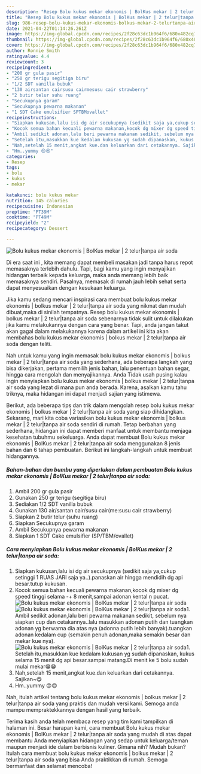 ```yaml
---
description: "Resep Bolu kukus mekar ekonomis | BolKus mekar | 2 telur|tanpa air soda yang nikmat Untuk Jualan"
title: "Resep Bolu kukus mekar ekonomis | BolKus mekar | 2 telur|tanpa air soda yang nikmat Untuk Jualan"
slug: 986-resep-bolu-kukus-mekar-ekonomis-bolkus-mekar-2-telurtanpa-air-soda-yang-nikmat-untuk-jualan
date: 2021-04-22T01:14:26.261Z
image: https://img-global.cpcdn.com/recipes/2f28c63dc1b964f6/680x482cq70/bolu-kukus-mekar-ekonomis-bolkus-mekar-2-telurtanpa-air-soda-foto-resep-utama.jpg
thumbnail: https://img-global.cpcdn.com/recipes/2f28c63dc1b964f6/680x482cq70/bolu-kukus-mekar-ekonomis-bolkus-mekar-2-telurtanpa-air-soda-foto-resep-utama.jpg
cover: https://img-global.cpcdn.com/recipes/2f28c63dc1b964f6/680x482cq70/bolu-kukus-mekar-ekonomis-bolkus-mekar-2-telurtanpa-air-soda-foto-resep-utama.jpg
author: Ronnie Smith
ratingvalue: 4.4
reviewcount: 3
recipeingredient:
- "200 gr gula pasir"
- "250 gr terigu segitiga biru"
- "1/2 SDT vanilla bubuk"
- "130 airsantan cairsusu cairmesusu cair strawberry"
- "2 butir telur suhu ruang"
- "Secukupnya garam"
- "Secukupnya pewarna makanan"
- "1 SDT Cake emulsifier SPTBMovallet"
recipeinstructions:
- "Siapkan kukusan,lalu isi dg air secukupnya (sedikit saja ya,cukup setinggi 1 RUAS JARI saja ya..).panaskan air hingga mendidih dg api besar.tutup kukusan."
- "Kocok semua bahan kecuali pewarna makanan,kocok dg mixer dg speed tinggi selama -+ 8 menit,sampai adonan kental n pucat."
- "Ambil sedikit adonan,lalu beri pewarna makanan sedikit, sebelum nya siapkan cup dan cetakannya..lalu masukkan adonan putih dan tuangkan adonan yg berwarna dia atas nya (adonna putih lebih banyak).tuangkan adonan kedalam cup (semakin penuh adonan,maka semakin besar dan mekar kue nya)."
- "Setelah itu,masukkan kue kedalam kukusan yg sudah dipanaskan, kukus selama 15 menit dg api besar.sampai matang.Di menit ke 5 bolu sudah mulai mekar😁😁"
- "Nah,setelah 15 menit,angkat kue.dan keluarkan dari cetakannya. Sajikan~😋"
- "Hm..yummy 😍😍"
categories:
- Resep
tags:
- bolu
- kukus
- mekar

katakunci: bolu kukus mekar 
nutrition: 145 calories
recipecuisine: Indonesian
preptime: "PT39M"
cooktime: "PT49M"
recipeyield: "2"
recipecategory: Dessert

---
```



![Bolu kukus mekar ekonomis | BolKus mekar | 2 telur|tanpa air soda](https://img-global.cpcdn.com/recipes/2f28c63dc1b964f6/680x482cq70/bolu-kukus-mekar-ekonomis-bolkus-mekar-2-telurtanpa-air-soda-foto-resep-utama.jpg)

Di era  saat ini , kita memang dapat membeli masakan jadi tanpa harus repot memasaknya terlebih dahulu. Tapi, bagi kamu yang ingin menyajikan hidangan terbaik kepada keluarga, maka anda memang lebih baik memasaknya sendiri. Pasalnya, memasak di rumah jauh lebih sehat serta dapat menyesuaikan dengan kesukaan keluarga.

Jika kamu sedang mencari inspirasi cara membuat bolu kukus mekar ekonomis | bolkus mekar | 2 telur|tanpa air soda yang nikmat dan mudah dibuat,maka di sinilah tempatnya. Resep bolu kukus mekar ekonomis | bolkus mekar | 2 telur|tanpa air soda  sebenarnya tidak sulit untuk dilakukan jika kamu melakukannya dengan cara yang benar. Tapi, anda jangan takut akan gagal dalam melakukannya 
karena dalam artikel ini kita akan membahas bolu kukus mekar ekonomis | bolkus mekar | 2 telur|tanpa air soda dengan teliti.  



Nah untuk kamu yang ingin memasak bolu kukus mekar ekonomis | bolkus mekar | 2 telur|tanpa air soda yang sederhana, ada beberapa langkah yang bisa dikerjakan, pertama memilih jenis bahan, lalu penentuan bahan segar, hingga cara mengolah dan menyajikannya. Anda Tidak usah pusing kalau ingin menyiapkan bolu kukus mekar ekonomis | bolkus mekar | 2 telur|tanpa air soda yang lezat di mana pun anda berada. Karena, asalkan kamu  tahu triknya, maka hidangan ini dapat menjadi sajian yang istimewa.

Berikut, ada beberapa tips dan trik dalam mengolah resep bolu kukus mekar ekonomis | bolkus mekar | 2 telur|tanpa air soda yang siap dihidangkan. Sekarang, mari kita coba variasikan bolu kukus mekar ekonomis | bolkus mekar | 2 telur|tanpa air soda sendiri di rumah. Tetap berbahan yang sederhana, hidangan ini dapat memberi manfaat untuk membantu menjaga kesehatan tubuhmu sekeluarga. Anda dapat membuat Bolu kukus mekar ekonomis | BolKus mekar | 2 telur|tanpa air soda menggunakan 8 jenis bahan dan 6 tahap pembuatan. Berikut ini langkah-langkah untuk membuat hidangannya.

<!--inarticleads1-->

##### Bahan-bahan dan bumbu yang diperlukan dalam pembuatan Bolu kukus mekar ekonomis | BolKus mekar | 2 telur|tanpa air soda:

1. Ambil 200 gr gula pasir
1. Gunakan 250 gr terigu (segitiga biru)
1. Sediakan 1/2 SDT vanilla bubuk
1. Gunakan 130 air/santan cair/susu cair(me:susu cair strawberry)
1. Siapkan 2 butir telur (suhu ruang)
1. Siapkan Secukupnya garam
1. Ambil Secukupnya pewarna makanan
1. Siapkan 1 SDT Cake emulsifier (SP/TBM/ovallet)




<!--inarticleads2-->

##### Cara menyiapkan Bolu kukus mekar ekonomis | BolKus mekar | 2 telur|tanpa air soda:

1. Siapkan kukusan,lalu isi dg air secukupnya (sedikit saja ya,cukup setinggi 1 RUAS JARI saja ya..).panaskan air hingga mendidih dg api besar.tutup kukusan.
1. Kocok semua bahan kecuali pewarna makanan,kocok dg mixer dg speed tinggi selama -+ 8 menit,sampai adonan kental n pucat.
<img src="https://img-global.cpcdn.com/steps/fd17ec299fba0bee/160x128cq70/bolu-kukus-mekar-ekonomis-bolkus-mekar-2-telurtanpa-air-soda-langkah-memasak-2-foto.jpg" alt="Bolu kukus mekar ekonomis | BolKus mekar | 2 telur|tanpa air soda"><img src="https://img-global.cpcdn.com/steps/1807767ac0f430b5/160x128cq70/bolu-kukus-mekar-ekonomis-bolkus-mekar-2-telurtanpa-air-soda-langkah-memasak-2-foto.jpg" alt="Bolu kukus mekar ekonomis | BolKus mekar | 2 telur|tanpa air soda">1. Ambil sedikit adonan,lalu beri pewarna makanan sedikit, sebelum nya siapkan cup dan cetakannya..lalu masukkan adonan putih dan tuangkan adonan yg berwarna dia atas nya (adonna putih lebih banyak).tuangkan adonan kedalam cup (semakin penuh adonan,maka semakin besar dan mekar kue nya).
<img src="https://img-global.cpcdn.com/steps/7f97747a617c0df3/160x128cq70/bolu-kukus-mekar-ekonomis-bolkus-mekar-2-telurtanpa-air-soda-langkah-memasak-3-foto.jpg" alt="Bolu kukus mekar ekonomis | BolKus mekar | 2 telur|tanpa air soda">1. Setelah itu,masukkan kue kedalam kukusan yg sudah dipanaskan, kukus selama 15 menit dg api besar.sampai matang.Di menit ke 5 bolu sudah mulai mekar😁😁
1. Nah,setelah 15 menit,angkat kue.dan keluarkan dari cetakannya. Sajikan~😋
1. Hm..yummy 😍😍




Nah, itulah artikel tentang  bolu kukus mekar ekonomis | bolkus mekar | 2 telur|tanpa air soda  yang praktis dan mudah versi kami. Semoga anda mampu mempraktekkannya dengan hasil yang terbaik. 

Terima kasih anda telah membaca resep yang tim kami tampilkan di halaman ini. Besar harapan kami, cara membuat  Bolu kukus mekar ekonomis | BolKus mekar | 2 telur|tanpa air soda yang mudah di atas dapat membantu Anda menyiapkan hidangan yang sedap untuk keluarga/teman maupun menjadi ide dalam berbisnis kuliner. Gimana nih? Mudah bukan? Itulah cara membuat bolu kukus mekar ekonomis | bolkus mekar | 2 telur|tanpa air soda yang bisa Anda praktikkan di rumah. Semoga bermanfaat dan selamat mencoba!

